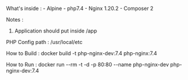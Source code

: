 What's inside :
    - Alpine
    - php7.4
    - Nginx 1.20.2
    - Composer 2

Notes :
1. Application should put inside /app

PHP Config path :
/usr/local/etc

How to Build :
docker build -t php-nginx-dev:7.4 php-nginx:7.4

How to Run :
docker run --rm -t -d -p 80:80 --name php-nginx-dev php-nginx-dev:7.4
